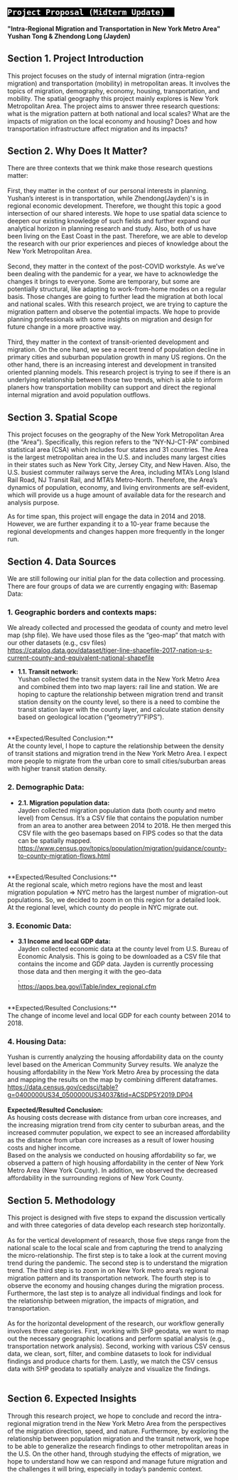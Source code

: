 <h2>
  <code style="background:black;color:white">
Project Proposal (Midterm Update)  </code>
</h2>

**"Intra-Regional Migration and Transportation in New York Metro Area"**<br />
**Yushan Tong & Zhendong Long (Jayden)**<br />


## **Section 1. Project Introduction**
This project focuses on the study of internal migration (intra-region migration) and transportation (mobility) in metropolitan areas. It involves the topics of migration, demography, economy, housing, transportation, and mobility. The spatial geography this project mainly explores is New York Metropolitan Area. The project aims to answer three research questions: what is the migration pattern at both national and local scales? What are the impacts of migration on the local economy and housing? Does and how transportation infrastructure affect migration and its impacts?


## **Section 2. Why Does It Matter?**
There are three contexts that we think make those research questions matter:<br />
<br />
First, they matter in the context of our personal interests in planning. Yushan’s interest is in transportation, while Zhendong(Jayden)'s is in regional economic development. Therefore, we thought this topic a good intersection of our shared interests. We hope to use spatial data science to deepen our existing knowledge of such fields and further expand our analytical horizon in planning research and study. Also, both of us have been living on the East Coast in the past. Therefore, we are able to develop the research with our prior experiences and pieces of knowledge about the New York Metropolitan Area.<br /> 
<br />
Second, they matter in the context of the post-COVID workstyle. As we’ve been dealing with the pandemic for a year, we have to acknowledge the changes it brings to everyone. Some are temporary, but some are potentially structural, like adapting to work-from-home modes on a regular basis. Those changes are going to further lead the migration at both local and national scales. With this research project, we are trying to capture the migration pattern and observe the potential impacts. We hope to provide planning professionals with some insights on migration and design for future change in a more proactive way.<br />
<br />
Third, they matter in the context of transit-oriented development and migration. On the one hand, we see a recent trend of population decline in primary cities and suburban population growth in many US regions. On the other hand, there is an increasing interest and development in transited oriented planning models. This research project is trying to see if there is an underlying relationship between those two trends, which is able to inform planers how transportation mobility can support and direct the regional internal migration and avoid population outflows. 



## **Section 3. Spatial Scope**
This project focuses on the geography of the New York Metropolitan Area (the “Area”). Specifically, this region refers to the “NY-NJ-CT-PA” combined statistical area (CSA) which includes four states and 31 countries. The Area is the largest metropolitan area in the U.S. and includes many largest cities in their states such as New York City, Jersey City, and New Haven. Also, the U.S. busiest commuter railways serve the Area, including MTA’s Long Island Rail Road, NJ Transit Rail, and MTA’s Metro-North. Therefore, the Area’s dynamics of population, economy, and living environments are self-evident, which will provide us a huge amount of available data for the research and analysis purpose.<br /> 

As for time span, this project will engage the data in 2014 and 2018. However, we are further expanding it to a 10-year frame because the regional developments and changes happen more frequently in the longer run. 


## **Section 4. Data Sources**
We are still following our initial plan for the data collection and processing. There are four groups of data we are currently engaging with: 
Basemap Data:<br />

### 1. Geographic borders and contexts maps:<br />

We already collected and processed the geodata of county and metro level map (shp file). We have used those files as the “geo-map” that match with our other datasets (e.g., csv files)<br />
https://catalog.data.gov/dataset/tiger-line-shapefile-2017-nation-u-s-current-county-and-equivalent-national-shapefile<br /> 

- **1.1. Transit network:** <br />
Yushan collected the transit system data in the New York Metro Area and combined them into two map layers: rail line and station. We are hoping to capture the relationship between migration trend and transit station density on the county level, so there is a need to combine the transit station layer with the county layer, and calculate station density based on geological location (“geometry”/”FIPS”).<br />
<br />
**Expected/Resulted Conclusion:**<br />
At the county level, I hope to capture the relationship between the density of transit stations and migration trend in the New York Metro Area. I expect more people to migrate from the urban core to small cities/suburban areas with higher transit station density.<br /> 
 
### 2. Demographic Data:<br />
- **2.1. Migration population data:**<br /> 
Jayden collected migration population data (both county and metro level) from Census. It’s a CSV file that contains the population number from an area to another area between 2014 to 2018. He then merged this CSV file with the geo basemaps based on FIPS codes so that the data can be spatially mapped.<br /> 
https://www.census.gov/topics/population/migration/guidance/county-to-county-migration-flows.html<br /> 
<br />
**Expected/Resulted Conclusions:**<br />
At the regional scale, which metro regions have the most and least migration population => NYC metro has the largest number of migration-out populations. So, we decided to zoom in on this region for a detailed look.<br /> 
At the regional level, which county do people in NYC migrate out. 
 
### 3. Economic Data:<br />

- **3.1 Income and local GDP data:**<br />
Jayden collected economic data at the county level from 
U.S. Bureau of Economic Analysis. This is going to be downloaded as a CSV file that contains the income and GDP data. Jayden is currently processing those data and then merging it with the geo-data<br />.  
https://apps.bea.gov/iTable/index_regional.cfm<br />
<br />
**Expected/Resulted Conclusions:**<br />
The change of income level and local GDP for each county between 2014 to 2018.
 	
### 4. Housing Data:<br />
Yushan is currently analyzing the housing affordability data on the county level based on the American Community Survey results. We analyze the housing affordability in the New York Metro Area by processing the data and mapping the results on the map by combining different dataframes.<br /> 
https://data.census.gov/cedsci/table?g=0400000US34_0500000US34037&tid=ACSDP5Y2019.DP04<br />
<br />
**Expected/Resulted Conclusion:**<br />
As housing costs decrease with distance from urban core increases, and the increasing migration trend from city center to suburban areas, and the increased commuter population, we expect to see an increased affordability as the distance from urban core increases as a result of lower housing costs and higher income.<br /> 
Based on the analysis we conducted on housing affordability so far, we observed a pattern of high housing affordability in the center of New York Metro Area (New York County). In addition, we observed the decreased affordability in the surrounding regions of New York County.<br />

## **Section 5. Methodology**
This project is designed with five steps to expand the discussion vertically and with three categories of data develop each research step horizontally.<br />
<br />
As for the vertical development of research, those five steps range from the national scale to the local scale and from capturing the trend to analyzing the micro-relationship. The first step is to take a look at the current moving trend during the pandemic. The second step is to understand the migration trend. The third step is to zoom in on New York metro area’s regional migration pattern and its transportation network. The fourth step is to observe the economy and housing changes during the migration process. Furthermore, the last step is to analyze all individual findings and look for the relationship between migration, the impacts of migration, and transportation.<br />
<br />
As for the horizontal development of the research, our workflow generally involves three categories. First, working with SHP geodata, we want to map out the necessary geographic locations and perform spatial analysis (e.g., transportation network analysis). Second, working with various CSV census data, we clean, sort, filter, and combine datasets to look for individual findings and produce charts for them. Lastly, we match the CSV census data with SHP geodata to spatially analyze and visualize the findings.<br />
<br />

## **Section 6. Expected Insights**
Through this research project, we hope to conclude and record the intra-regional migration trend in the New York Metro Area from the perspectives of the migration direction, speed, and nature. Furthermore, by exploring the relationship between population migration and the transit network, we hope to be able to generalize the research findings to other metropolitan areas in the U.S. On the other hand, through studying the effects of migration, we hope to understand how we can respond and manage future migration and the challenges it will bring, especially in today’s pandemic context.  


